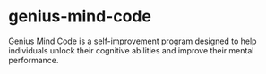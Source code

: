 # genius-mind-code
Genius Mind Code is a self-improvement program designed to help individuals unlock their cognitive abilities and improve their mental performance.
